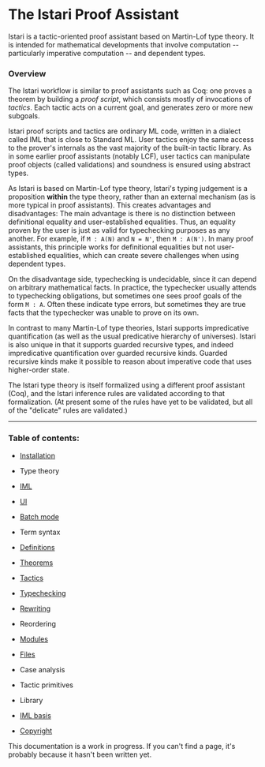 # The Istari Proof Assistant

Istari is a tactic-oriented proof assistant based on Martin-Lof type
theory.  It is intended for mathematical developments that involve
computation -- particularly imperative computation -- and dependent types.


### Overview

The Istari workflow is similar to proof assistants such as Coq: one
proves a theorem by building a *proof script*, which consists mostly
of invocations of *tactics*.  Each tactic acts on a current goal, and
generates zero or more new subgoals.

Istari proof scripts and tactics are ordinary ML code, written in a
dialect called IML that is close to Standard ML.  User tactics enjoy
the same access to the prover's internals as the vast majority of the
built-in tactic library.  As in some earlier proof assistants (notably
LCF), user tactics can manipulate proof objects (called validations)
and soundness is ensured using abstract types.

As Istari is based on Martin-Lof type theory, Istari's typing
judgement is a proposition **within** the type theory, rather than an
external mechanism (as is more typical in proof assistants).  This
creates advantages and disadvantages: The main advantage is there is
no distinction between definitional equality and user-established
equalities.  Thus, an equality proven by the user is just as valid for
typechecking purposes as any another.  For example, if `M : A(N)` and
`N = N'`, then `M : A(N')`.  In many proof assistants, this principle
works for definitional equalities but not user-established equalities,
which can create severe challenges when using dependent types.

On the disadvantage side, typechecking is undecidable, since it can
depend on arbitrary mathematical facts.  In practice, the typechecker
usually attends to typechecking obligations, but sometimes one sees
proof goals of the form `M : A`.  Often these indicate type errors,
but sometimes they are true facts that the typechecker was unable to
prove on its own.

In contrast to many Martin-Lof type theories, Istari supports
impredicative quantification (as well as the usual predicative
hierarchy of universes).  Istari is also unique in that it supports
guarded recursive types, and indeed impredicative quantification over
guarded recursive kinds.  Guarded recursive kinds make it possible to
reason about imperative code that uses higher-order state.

The Istari type theory is itself formalized using a different proof
assistant (Coq), and the Istari inference rules are validated
according to that formalization.  (At present some of the rules have
yet to be validated, but all of the "delicate" rules are validated.)

---


### Table of contents:

- [Installation](install.html)

- Type theory

- [IML](iml.html)

- [UI](ui.html)

- [Batch mode](batch.html)

- Term syntax

- [Definitions](definitions.html)

- [Theorems](theorems.html)

- [Tactics](tactics.html)

- [Typechecking](typechecking.html)

- [Rewriting](rewriting.html)

- Reordering

- [Modules](modules.html)

- [Files](files.html)

- Case analysis

- Tactic primitives

- Library

- [IML basis](basis.html)

- [Copyright](copyright.html)


This documentation is a work in progress.  If you can't find a page,
it's probably because it hasn't been written yet.

